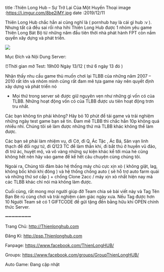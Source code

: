 title :Thiên Long Hub – Sự Trở Lại Của Một Huyền Thoại
image :https://i.imgur.com/8be2iMY.jpg
date  :2019/12/11

Thiên Long Hub chắc hẳn ai cũng nghĩ là ( pornhub hay là cái gì hub :v ). Nhưng tất cả đều sai rồi nha hihi Thiên Long Hub được 1 nhóm yêu game Thiên Long Bát Bộ từ những năm đầu tiên thời nhà phát hành FPT còn nắm quyền xây dựng và phát triển.

![](https://imgur.com/8be2iMY)

Mục Đích và Nội Dung Server:

⏰Thời gian mở Test: 19h00 Ngày 13/12 ( thứ 6 ngày 13 đó )

Nhận thấy nhu cầu game thủ muốn chơi lại TLBB của những năm 2007 – 2010 rất lớn và nhóm mình cũng rất đam mê tựa game này nên quyết định xây dựng và phát triển nó

+ Mọi thứ trong server sẽ được giữ nguyên vẹn như những gì vốn có của TLBB. Những hoạt động vốn có của TLBB được ưu tiên hoạt động trơn tru nhất.

Các bạn không tin phải không? Hãy bỏ 10 phút để tải game và trải nghiệm những ngày test game bạn sẽ tin. Đam mê TLBB thì chắc hẳn 10p không quá nhiều nhỉ. Chúng tôi sẽ làm được những thứ mà TLBB khác không thể làm được.

Các bạn sẽ phải làm nhiệm vụ, đi Cờ, đi Q, Ác Tặc , Ác Bá, Săn vạn linh thạch để đổi ngự tứ, đi Q123 TC để làm thần khí, đi bắt thú ở huyền vũ đảo, đi trừ ác, huyệt mộ, và vô vàng những sự kiện khác kể tới mùa hè cũng không hết nên hãy vào game để kể hết câu chuyện cùng chúng tôi.

Ngoài ra, Chúng tôi đảm bảo hệ thống máy chủ cực xịn xò ( không giật, lag, không bốc khói khi đông ) và hệ thống chống auto ( sẽ hỗ trợ auto farm quái và những thứ sơ cấp ) + chống Clone 2acc / máy xịn xò nhất hiện nay mà các TLBB khác chỉ nói mà không làm được.

Cuối cùng, rất mong mọi người giúp đỡ Team chia sẻ bài viết này và Tag Tên Bạn Bè rủ cùng chơi và trải nghiệm cảm giác ngày xưa. Nếu Tag được hơn 10 Người Team sẽ có 1 GIFTCODE để gửi tặng đến bằng hữu khi OPEN chính thức Server.

➖➖➖➖➖➖➖➖

Trang Chủ: http://Thienlonghub.com

Đăng Kí: http://psp.Thienlonghub.com

Fanpage: https://www.facebook.com/ThienLongHUB/

Groups: https://www.facebook.com/groups/GroupThienLongHUB/

Auto Game: Đang cập nhật
